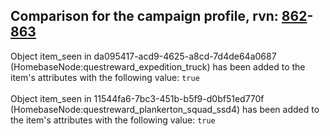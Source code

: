 ## Comparison for the campaign profile, rvn: [862](https://github.com/PRO100KatYT/FortniteProfileRevisions/tree/main/profiles/campaign/862%20campaign.json)-[863](https://github.com/PRO100KatYT/FortniteProfileRevisions/tree/main/profiles/campaign/863%20campaign.json)

Object item_seen in da095417-acd9-4625-a8cd-7d4de64a0687 (HomebaseNode:questreward_expedition_truck) has been added to the item's attributes with the following value: `true`
<br><br>
Object item_seen in 11544fa6-7bc3-451b-b5f9-d0bf51ed770f (HomebaseNode:questreward_plankerton_squad_ssd4) has been added to the item's attributes with the following value: `true`
<br><br>
